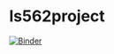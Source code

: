 # ls562project

[![Binder](https://mybinder.org/badge_logo.svg)](https://mybinder.org/v2/gh/blackerby/ls562project/a0a1dbed59581d85a275810427572670be43abb7)
